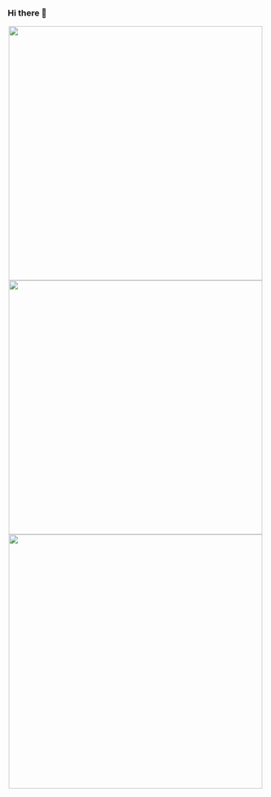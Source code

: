### Hi there 👋

<div align="center" valign="center">
      <img src="https://github-readme-stats.vercel.app/api?username=CookieMC337&count_private=true&theme=tokyonight&hide=prs&hide_border=true" width="500" />
      <img src="https://github-readme-streak-stats.herokuapp.com/?user=CookieMC337&theme=tokyonight&hide_border=true" width="500"/>
      <img src="https://github-readme-stats.vercel.app/api/top-langs/?username=CookieMC337&layout=compact&theme=tokyonight&hide_border=true" width="500" />
</div>
